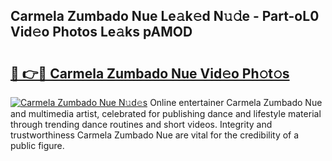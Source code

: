 ## Carmela Zumbado Nue Le𝚊k𝚎d N𝚞𝚍e - Part-oL0 Vid𝚎o Photos Le𝚊ks pAMOD

# <h2><a href="http://fb44os.evod.top/?m=Carmela+Zumbado+Nue">🔗 👉🔴 Carmela Zumbado Nue Vid𝚎o Ph𝚘t𝚘s</a></h2>

[![Carmela Zumbado Nue N𝚞d𝚎s](https://i.imgur.com/8V9OHl7.gif)](http://fb44os.evod.top/?m=Carmela+Zumbado+Nue)
Online entertainer Carmela Zumbado Nue and multimedia artist, celebrated for publishing dance and lifestyle material through trending dance routines and short videos. Integrity and trustworthiness Carmela Zumbado Nue are vital for the credibility of a public figure. 
